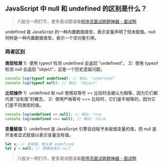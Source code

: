 ## JavaScript 中 null 和 undefined 的区别是什么？
> 八股文一网打尽，更多面试题请看[程序员面试刷题神器 - 面试鸭](https://www.mianshiya.com/)

undefined 是 JavaScript 的一种内置数据类型，表示变量声明了但未赋值。null 同样是一种内置数据类型，表示一个空对象引用。

### 两者区别
**类型检测**
1）使用 typeof 检测 undefined 会返回 "undefined"。
2）使用 typeof 检测 null 会返回 "object"，这是一个历史遗留问题。

```javascript
console.log(typeof undefined); // 输出: "undefined"
console.log(typeof null); // 输出: "object"
```
**比较操作**
1）undefined 和 null 使用双等号 == 比较时会被认为相等，因为它们都代表“没有值”的概念。
2）使用严格等号 === 比较时，它们是不相等的，因为它们是不同类型的值。

```javascript
console.log(undefined == null); // 输出: true
console.log(undefined === null); // 输出: false
```
**变量赋值**
1）undefined 是 JavaScript 引擎自动赋予未赋值变量的值，而 null 是开发者显式赋值以表示变量没有值。

```javascript
let x; // 未赋值，默认是 undefined
let y = null; // 明确赋值为 null
```


> 八股文一网打尽，更多面试题请看[程序员面试刷题神器 - 面试鸭](https://www.mianshiya.com/)